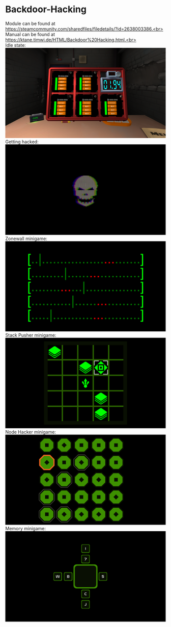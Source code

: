 # Backdoor-Hacking
Module can be found at https://steamcommunity.com/sharedfiles/filedetails/?id=2638003386.<br>
Manual can be found at https://ktane.timwi.de/HTML/Backdoor%20Hacking.html.<br>
<br>
Idle state:<br>
![alt text](https://github.com/Fartlicker777/Module-Previews/blob/main/Mod%20Previews/BackdoorHackingIdle.png)<br>
Getting hacked:<br>
![alt text](https://github.com/Fartlicker777/Module-Previews/blob/main/Mod%20Previews/BackdoorHackingHacked.png)<br>
Zonewall minigame:<br>
![alt text](https://github.com/Fartlicker777/Module-Previews/blob/main/Mod%20Previews/BackdoorHackingZoneWall.png)<br>
Stack Pusher minigame:<br>
![alt text](https://github.com/Fartlicker777/Module-Previews/blob/main/Mod%20Previews/BackdoorHackingStackPusher.png)<br>
Node Hacker minigame:<br>
![alt text](https://github.com/Fartlicker777/Module-Previews/blob/main/Mod%20Previews/BackdoorHackingNodeHacker.png)<br>
Memory minigame:<br>
![alt text](https://github.com/Fartlicker777/Module-Previews/blob/main/Mod%20Previews/BackdoorHackingMemory.png)<br>
